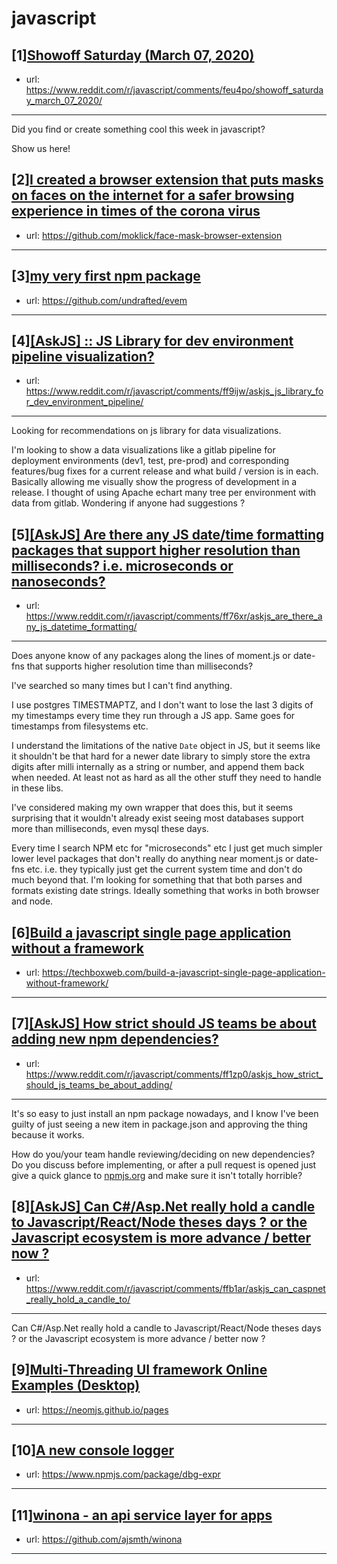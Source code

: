 # javascript
## [1][Showoff Saturday (March 07, 2020)](https://www.reddit.com/r/javascript/comments/feu4po/showoff_saturday_march_07_2020/)
- url: https://www.reddit.com/r/javascript/comments/feu4po/showoff_saturday_march_07_2020/
---
Did you find or create something cool this week in javascript? 

Show us here!
## [2][I created a browser extension that puts masks on faces on the internet for a safer browsing experience in times of the corona virus](https://www.reddit.com/r/javascript/comments/fev8ub/i_created_a_browser_extension_that_puts_masks_on/)
- url: https://github.com/moklick/face-mask-browser-extension
---

## [3][my very first npm package](https://www.reddit.com/r/javascript/comments/ffaa4g/my_very_first_npm_package/)
- url: https://github.com/undrafted/evem
---

## [4][[AskJS] :: JS Library for dev environment pipeline visualization?](https://www.reddit.com/r/javascript/comments/ff9ijw/askjs_js_library_for_dev_environment_pipeline/)
- url: https://www.reddit.com/r/javascript/comments/ff9ijw/askjs_js_library_for_dev_environment_pipeline/
---
Looking for recommendations on js library for data visualizations. 

I'm looking to show a data visualizations like a gitlab pipeline for deployment environments (dev1, test, pre-prod) and corresponding features/bug fixes for a current release and what build / version is in each. Basically allowing me visually show the progress of development in a release. I thought of using Apache echart many tree per environment with data from gitlab. Wondering if anyone had suggestions ?
## [5][[AskJS] Are there any JS date/time formatting packages that support higher resolution than milliseconds? i.e. microseconds or nanoseconds?](https://www.reddit.com/r/javascript/comments/ff76xr/askjs_are_there_any_js_datetime_formatting/)
- url: https://www.reddit.com/r/javascript/comments/ff76xr/askjs_are_there_any_js_datetime_formatting/
---
Does anyone know of any packages along the lines of moment.js or date-fns that supports higher resolution time than milliseconds?

I've searched so many times but I can't find anything.

I use postgres TIMESTMAPTZ, and I don't want to lose the last 3 digits of my timestamps every time they run through a JS app.  Same goes for timestamps from filesystems etc.

I understand the limitations of the native `Date` object in JS, but it seems like it shouldn't be that hard for a newer date library to simply store the extra digits after milli internally as a string or number, and append them back when needed.  At least not as hard as all the other stuff they need to handle in these libs.

I've considered making my own wrapper that does this, but it seems surprising that it wouldn't already exist seeing most databases support more than milliseconds, even mysql these days.

Every time I search NPM etc for "microseconds" etc I just get much simpler lower level packages that don't really do anything near moment.js or date-fns etc. i.e. they typically just get the current system time and don't do much beyond that.  I'm looking for something that that both parses and formats existing date strings.  Ideally something that works in both browser and node.
## [6][Build a javascript single page application without a framework](https://www.reddit.com/r/javascript/comments/ffbs7l/build_a_javascript_single_page_application/)
- url: https://techboxweb.com/build-a-javascript-single-page-application-without-framework/
---

## [7][[AskJS] How strict should JS teams be about adding new npm dependencies?](https://www.reddit.com/r/javascript/comments/ff1zp0/askjs_how_strict_should_js_teams_be_about_adding/)
- url: https://www.reddit.com/r/javascript/comments/ff1zp0/askjs_how_strict_should_js_teams_be_about_adding/
---
It's so easy to just install an npm package nowadays, and I know I've been guilty of just seeing a new item in package.json and approving the thing because it works.

How do you/your team handle reviewing/deciding on new dependencies? Do you discuss before implementing, or after a pull request is opened just give a quick glance to [npmjs.org](https://npmjs.org) and make sure it isn't totally horrible?
## [8][[AskJS] Can C#/Asp.Net really hold a candle to Javascript/React/Node theses days ? or the Javascript ecosystem is more advance / better now ?](https://www.reddit.com/r/javascript/comments/ffb1ar/askjs_can_caspnet_really_hold_a_candle_to/)
- url: https://www.reddit.com/r/javascript/comments/ffb1ar/askjs_can_caspnet_really_hold_a_candle_to/
---
Can C#/Asp.Net really hold a candle to Javascript/React/Node theses days ? or the Javascript ecosystem is more advance / better now ?
## [9][Multi-Threading UI framework Online Examples (Desktop)](https://www.reddit.com/r/javascript/comments/fesusv/multithreading_ui_framework_online_examples/)
- url: https://neomjs.github.io/pages
---

## [10][A new console logger](https://www.reddit.com/r/javascript/comments/feyvhx/a_new_console_logger/)
- url: https://www.npmjs.com/package/dbg-expr
---

## [11][winona - an api service layer for apps](https://www.reddit.com/r/javascript/comments/ff0vsd/winona_an_api_service_layer_for_apps/)
- url: https://github.com/ajsmth/winona
---

